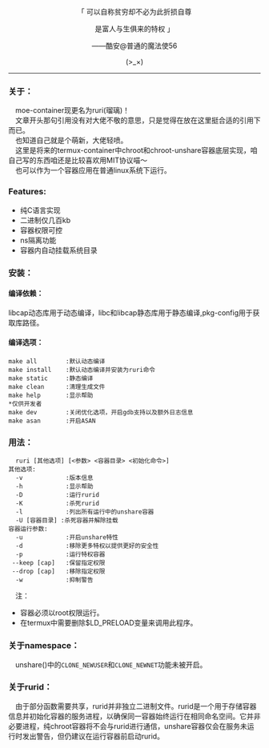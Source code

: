 <p align="center">「 可以自称贫穷却不必为此折损自尊</p>
<p align="center">是富人与生俱来的特权 」</p>
<p align="center">——酷安@普通的魔法使56</p>
<p align="center">(>_×)</p>         

-----------
### 关于：    
&emsp;moe-container现更名为ruri(瑠璃)！      
&emsp;文章开头那句引用没有对大佬不敬的意思，只是觉得在放在这里挺合适的引用下而已。             
&emsp;也知道自己就是个萌新，大佬轻喷。         
&emsp;这里是将来的termux-container中chroot和chroot-unshare容器底层实现，咱自己写的东西咱还是比较喜欢用MIT协议喵～        
&emsp;也可以作为一个容器应用在普通linux系统下运行。               
### Features:    
- 纯C语言实现
- 二进制仅几百kb      
- 容器权限可控
- ns隔离功能
- 容器内自动挂载系统目录
### 安装：    
#### 编译依赖：         
libcap动态库用于动态编译，libc和libcap静态库用于静态编译,pkg-config用于获取库路径。           
#### 编译选项：     
```text
make all        :默认动态编译
make install    :默认动态编译并安装为ruri命令
make static     :静态编译
make clean      :清理生成文件
make help       :显示帮助
*仅供开发者
make dev        :关闭优化选项，开启gdb支持以及额外日志信息
make asan       :开启ASAN
```
### 用法：    
```text
  ruri [其他选项] [<参数> <容器目录> <初始化命令>]
其他选项:
  -v            :版本信息
  -h            :显示帮助
  -D            :运行rurid
  -K            :杀死rurid
  -l            :列出所有运行中的unshare容器
  -U [容器目录] :杀死容器并解除挂载
容器运行参数:
  -u            :开启unshare特性
  -d            :移除更多特权以提供更好的安全性
  -p            :运行特权容器
 --keep [cap]   :保留指定权限
 --drop [cap]   :移除指定权限
  -w            :抑制警告
```
&emsp;注：
- 容器必须以root权限运行。      
- 在termux中需要删除$LD_PRELOAD变量来调用此程序。           
### 关于namespace：      
&emsp;unshare()中的`CLONE_NEWUSER`和`CLONE_NEWNET`功能未被开启。         
### 关于rurid：      
&emsp;由于部分函数需要共享，rurid并非独立二进制文件。rurid是一个用于存储容器信息并初始化容器的服务进程，以确保同一容器始终运行在相同命名空间。它并非必要进程，纯chroot容器将不会与rurid进行通信，unshare容器仅会在服务未运行时发出警告，但仍建议在运行容器前启动rurid。
